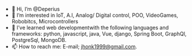 - 👋 Hi, I’m @Deperius
- 👀 I’m interested in IoT, A.I, Analog/ Digital control, POO, VideoGames, Robobitcs, Microcontrollers
- 🌱 I’ve learned web developmentwith the following languages and frameworks:
       python, javascript, java, Vue, django, Spring Boot, GraphQl, PostgreSql, MongoDB.
- 📫 How to reach me: E-mail; jhonk1999@gmail.com.

<!---
Deperius/Deperius is a ✨ special ✨ repository because its `README.md` (this file) appears on your GitHub profile.
You can click the Preview link to take a look at your changes.
--->

